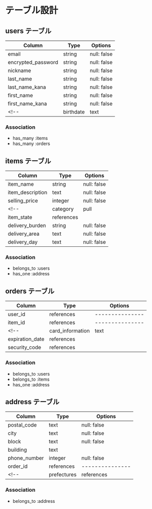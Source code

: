 # テーブル設計

## users テーブル

| Column             | Type   | Options     |
| ------------------ | ------ | ----------- |
| email              | string | null: false |
| encrypted_password | string | null: false |
| nickname           | string | null: false |
| last_name          | string | null: false |
| last_name_kana     | string | null: false |
| first_name         | string | null: false |
| first_name_kana    | string | null: false |
<!-- | birthdate          | text   | null: false | -->

### Association

- has_many :items
- has_many :orders

## items テーブル 
<!-- 商品の情報 -->


| Column             | Type          | Options     |
| ------------------ | ------------- | ----------- |
| item_name          | string        | null: false |
| item_description   | text          | null: false |
| selling_price      | integer       | null: false |
<!-- | category           | pull          | null: false |
| item_state         | references    |             |
| delivery_burden    | string        | null: false |
| delivery_area      | text          | null: false |
| delivery_day       | text          | null: false | -->


### Association

- belongs_to :users
- has_one :address

## orders テーブル
<!-- 購入記録 -->

| Column    | Type       | Options         |
| --------- | ---------- | --------------- |
| user_id   | references | --------------- |
| item_id   | references | --------------- |
<!-- | card_information      | text       | null: false     |
| expiration_date      | references |                 |
| security_code | references |                 | -->

### Association

- belongs_to :users
- belongs_to :items
- has_one :address

## address テーブル
<!-- 配送先情報 -->

| Column       | Type       | Options         |
| ------------ | ---------- | --------------- |
| postal_code  | text       | null: false     |
| city         | text       | null: false     |
| block        | text       | null: false     |
| building     | text       |                 |
| phone_number | integer    | null: false     |
| order_id     | references | --------------- |
<!-- | prefectures   | references |                 | -->

### Association

- belongs_to :address